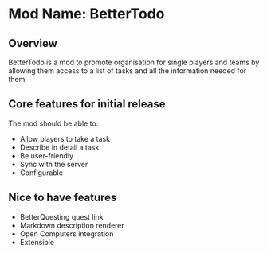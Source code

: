 

# Mod Name: BetterTodo

## Overview

BetterTodo is a mod to promote organisation for single players and teams by allowing them access to a list of tasks and
all the information needed for them.

## Core features for initial release
The mod should be able to:

- Allow players to take a task
- Describe in detail a task
- Be user-friendly
- Sync with the server
- Configurable

## Nice to have features

- BetterQuesting quest link
- Markdown description renderer
- Open Computers integration
- Extensible
